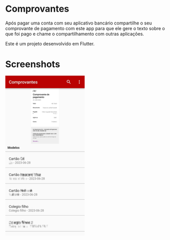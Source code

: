 # Comprovantes

Após pagar uma conta com seu aplicativo bancário compartilhe o seu comprovante de pagamento com este app para que ele gere o texto sobre o que foi pago e chame o compartilhamento com outras aplicações.

Este é um projeto desenvolvido em Flutter.

# Screenshots

<p>
  <img src="https://github.com/fabiogia/comprovantes/blob/main/assets/comprovante.png" width="250" title="Tela do Comprovantes">
</p>
